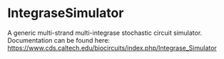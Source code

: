 # IntegraseSimulator
A generic multi-strand multi-integrase stochastic circuit simulator.
Documentation can be found here: https://www.cds.caltech.edu/biocircuits/index.php/Integrase_Simulator

